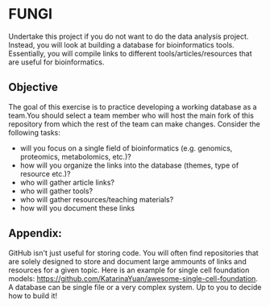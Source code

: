 # FUNGI

Undertake this project if you do not want to do the data analysis project. Instead, you will look at building a database for bioinformatics tools. Essentially, you will compile links to different tools/articles/resources that are useful for bioinformatics.
## Objective

The goal of this exercise is to practice developing a working database
as a team.You should select a team member who will host the main fork of
this repository from which the rest of the team can make changes.
Consider the following tasks:

- will you focus on a single field of bioinformatics (e.g. genomics, proteomics, metabolomics, etc.)?
- how will you organize the links into the database (themes, type of resource etc.)?
- who will gather article links?
- who will gather tools?
- who will gather resources/teaching materials?
- how will you document these links

## Appendix:

GitHub isn't just useful for storing code. You will often find repositories that are solely designed to store and document large ammounts of links and resources for a given topic. Here is an example for single cell foundation models: https://github.com/KatarinaYuan/awesome-single-cell-foundation. A database can be single file or a very complex system. Up to you to decide how to build it! 
